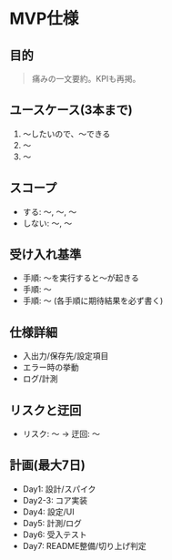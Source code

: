 # MVP仕様

## 目的
> 痛みの一文要約。KPIも再掲。

## ユースケース(3本まで)
1. 〜したいので、〜できる
2. 〜
3. 〜

## スコープ
- する: 〜, 〜, 〜
- しない: 〜, 〜

## 受け入れ基準
- 手順: 〜を実行すると〜が起きる
- 手順: 〜
- 手順: 〜
(各手順に期待結果を必ず書く)

## 仕様詳細
- 入出力/保存先/設定項目
- エラー時の挙動
- ログ/計測

## リスクと迂回
- リスク: 〜 → 迂回: 〜

## 計画(最大7日)
- Day1: 設計/スパイク
- Day2-3: コア実装
- Day4: 設定/UI
- Day5: 計測/ログ
- Day6: 受入テスト
- Day7: README整備/切り上げ判定
